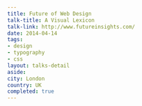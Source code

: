 ```yaml
---
title: Future of Web Design
talk-title: A Visual Lexicon
talk-link: http://www.futureinsights.com/
date: 2014-04-14
tags:
- design
- typography
- css
layout: talks-detail
aside: 
city: London
country: UK
completed: true
---
```


